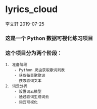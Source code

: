# lyrics_cloud
李文轩 2019-07-25

### 这是一个 Python 数据可视化练习项目

### 这个项目分为两个阶段：
    1. 准备阶段
        - Python 爬虫获取歌词列表
        - 获取每首歌歌词   
        - 获取歌词文本
    2. 词云分析
        - 设置词云模型
        - 通过歌词生成词云
        - 词云可视化